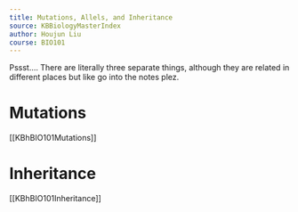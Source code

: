 ```yaml
---
title: Mutations, Allels, and Inheritance
source: KBBiologyMasterIndex
author: Houjun Liu
course: BIO101
---
```


Pssst.... There are literally three separate things, although they are related in different places but like go into the notes plez.

# Mutations
[[KBhBIO101Mutations]]

# Inheritance
[[KBhBIO101Inheritance]]